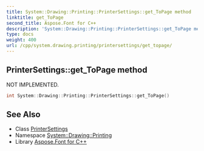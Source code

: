 ```yaml
---
title: System::Drawing::Printing::PrinterSettings::get_ToPage method
linktitle: get_ToPage
second_title: Aspose.Font for C++
description: 'System::Drawing::Printing::PrinterSettings::get_ToPage method. NOT IMPLEMENTED in C++.'
type: docs
weight: 400
url: /cpp/system.drawing.printing/printersettings/get_topage/
---
```

## PrinterSettings::get_ToPage method


NOT IMPLEMENTED.

```cpp
int System::Drawing::Printing::PrinterSettings::get_ToPage()
```


## See Also

* Class [PrinterSettings](../)
* Namespace [System::Drawing::Printing](../../)
* Library [Aspose.Font for C++](../../../)
